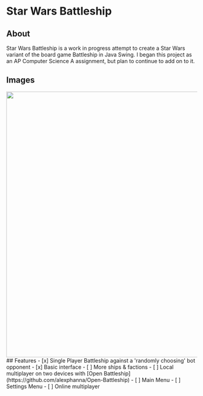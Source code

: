 # Star Wars Battleship
## About
Star Wars Battleship is a work in progress attempt to create a Star Wars variant of the board game Battleship in Java Swing. I began this project as an AP Computer Science A assignment, but plan to continue to add on to it.
## Images
<img src="screenshot.png" width="700" />
## Features
- [x] Single Player Battleship against a 'randomly choosing' bot opponent
- [x] Basic interface
- [ ] More ships & factions
- [ ] Local multiplayer on two devices with [Open Battleship](https://github.com/alexphanna/Open-Battleship)
- [ ] Main Menu
- [ ] Settings Menu
- [ ] Online multiplayer
